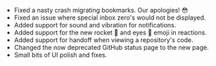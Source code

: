 - Fixed a nasty crash migrating bookmarks. Our apologies! 😳
- Fixed an issue where special inbox zero's would not be displayed.
- Added support for sound and vibration for notifications.
- Added support for the new rocket 🚀 and eyes 👀 emoji in reactions.
- Added support for handoff when viewing a repository's code.
- Changed the now deprecated GitHub status page to the new page.
- Small bits of UI polish and fixes.
